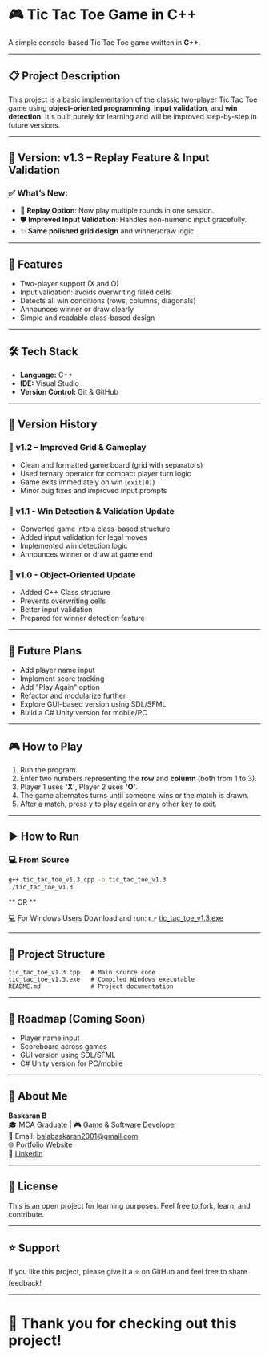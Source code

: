 # 🎮 Tic Tac Toe Game in C++

A simple console-based Tic Tac Toe game written in **C++**.

---

## 📋 Project Description

This project is a basic implementation of the classic two-player Tic Tac Toe game using **object-oriented programming**, **input validation**, and **win detection**. It's built purely for learning and will be improved step-by-step in future versions.

---
## 📌 Version: v1.3 – Replay Feature & Input Validation

### ✅ What’s New:
- 🔁 **Replay Option**: Now play multiple rounds in one session.
- 🛡️ **Improved Input Validation**: Handles non-numeric input gracefully.
- ✨ **Same polished grid design** and winner/draw logic.

---

## 🧠 Features

- Two-player support (X and O)
- Input validation: avoids overwriting filled cells
- Detects all win conditions (rows, columns, diagonals)
- Announces winner or draw clearly
- Simple and readable class-based design

---

## 🛠️ Tech Stack

- **Language:** C++
- **IDE:** Visual Studio
- **Version Control:** Git & GitHub

---

## 📌 Version History

### 🔹 v1.2 – Improved Grid & Gameplay
- Clean and formatted game board (grid with separators)
- Used ternary operator for compact player turn logic
- Game exits immediately on win (`exit(0)`)
- Minor bug fixes and improved input prompts

### 🔹 v1.1 - Win Detection & Validation Update
- Converted game into a class-based structure
- Added input validation for legal moves
- Implemented win detection logic
- Announces winner or draw at game end

### 🔹 v1.0 - Object-Oriented Update
- Added C++ Class structure
- Prevents overwriting cells
- Better input validation
- Prepared for winner detection feature

---

## 🚀 Future Plans

- Add player name input
- Implement score tracking
- Add "Play Again" option
- Refactor and modularize further
- Explore GUI-based version using SDL/SFML
- Build a C# Unity version for mobile/PC

---

## 🎮 How to Play

1. Run the program.
2. Enter two numbers representing the **row** and **column** (both from 1 to 3).
3. Player 1 uses **'X'**, Player 2 uses **'O'**.
4. The game alternates turns until someone wins or the match is drawn.
5. After a match, press y to play again or any other key to exit.

---

## ▶️ How to Run

### 💻 From Source

```bash
g++ tic_tac_toe_v1.3.cpp -o tic_tac_toe_v1.3
./tic_tac_toe_v1.3
```

** OR **

💻 For Windows Users
Download and run:
👉 [tic_tac_toe_v1.3.exe](https://github.com/baskaran01/Tic-Tac-Toe-Game-in-C-/blob/main/tic_tac_toe_v1.3.exe)

---

## 📂 Project Structure

```plaintext
tic_tac_toe_v1.3.cpp   # Main source code
tic_tac_toe_v1.3.exe   # Compiled Windows executable
README.md              # Project documentation
```
---

## 🌱 Roadmap (Coming Soon)
- Player name input
- Scoreboard across games
- GUI version using SDL/SFML
- C# Unity version for PC/mobile

---

## 👤 About Me

**Baskaran B** <br>
🎓 MCA Graduate | 🎮 Game & Software Developer <br>
📧 Email: balabaskaran2001@gmail.com <br>
🌐 [Portfolio Website](https://baskaran01.github.io/baskaran_portfolio/) <br>
🔗 [LinkedIn](https://www.linkedin.com/in/baskaran001) <br>

---

## 📄 License
This is an open project for learning purposes. Feel free to fork, learn, and contribute.

---

## ⭐️ Support

If you like this project, please give it a ⭐️ on GitHub and feel free to share feedback!

---

# 🧡 Thank you for checking out this project!

